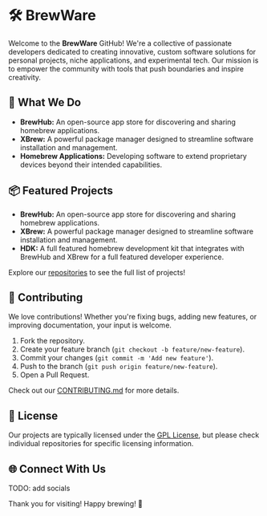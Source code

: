 # 🛠️ BrewWare

Welcome to the **BrewWare** GitHub! We're a collective of passionate developers dedicated to creating innovative, custom software solutions for personal projects, niche applications, and experimental tech. Our mission is to empower the community with tools that push boundaries and inspire creativity.

## 🚀 What We Do
- **BrewHub:** An open-source app store for discovering and sharing homebrew applications.
- **XBrew:** A powerful package manager designed to streamline software installation and management.
- **Homebrew Applications:** Developing software to extend proprietary devices beyond their intended capabilities.

## 📦 Featured Projects
- **BrewHub:** An open-source app store for discovering and sharing homebrew applications.
- **XBrew:** A powerful package manager designed to streamline software installation and management.
- **HDK:** A full featured homebrew development kit that integrates with BrewHub and XBrew for a full featured developer experience.

Explore our [repositories](https://github.com/BrewHub) to see the full list of projects!

## 🤝 Contributing
We love contributions! Whether you're fixing bugs, adding new features, or improving documentation, your input is welcome.

1. Fork the repository.
2. Create your feature branch (`git checkout -b feature/new-feature`).
3. Commit your changes (`git commit -m 'Add new feature'`).
4. Push to the branch (`git push origin feature/new-feature`).
5. Open a Pull Request.

Check out our [CONTRIBUTING.md](CONTRIBUTING.md) for more details.

## 📝 License
Our projects are typically licensed under the [GPL License](LICENSE), but please check individual repositories for specific licensing information.

## 🌐 Connect With Us
TODO: add socials

Thank you for visiting! Happy brewing! 🚀

